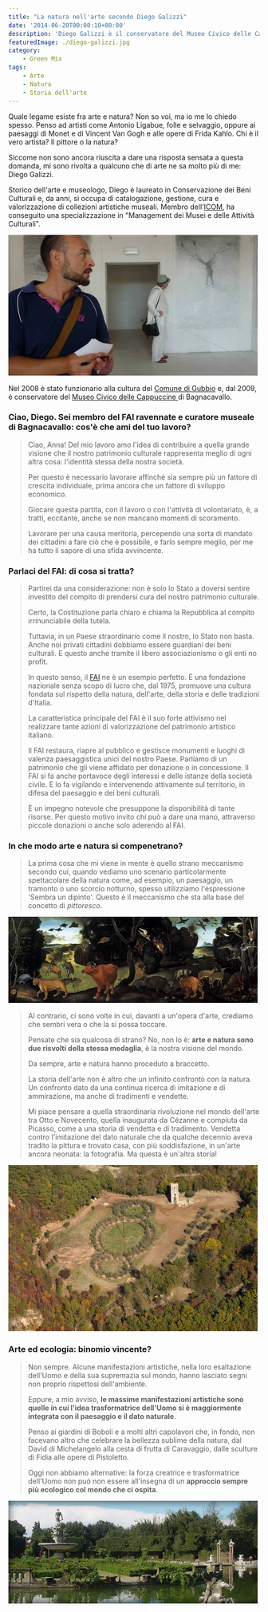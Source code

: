 ```yaml
---
title: "La natura nell'arte secondo Diego Galizzi"
date: '2014-06-20T00:00:10+00:00'
description: 'Diego Galizzi è il conservatore del Museo Civico delle Cappuccine di Bagnacavallo. Insieme a lui ho discusso il connubio arte e natura.'
featuredImage: ./diego-galizzi.jpg
category:
    - Green Mix
tags:
    - Arte
    - Natura
    - Storia dell'arte
---
```


Quale legame esiste fra arte e natura? Non so voi, ma io me lo chiedo spesso.
Penso ad artisti come Antonio Ligabue, folle e selvaggio, oppure ai paesaggi di Monet e di Vincent Van Gogh e alle opere di Frida Kahlo.
Chi è il vero artista? Il pittore o la natura?

Siccome non sono ancora riuscita a dare una risposta sensata a questa domanda, mi sono rivolta a qualcuno che di arte ne sa molto più di me: Diego Galizzi.

Storico dell'arte e museologo, Diego è laureato in Conservazione dei Beni Culturali e, da anni, si occupa di catalogazione, gestione, cura e valorizzazione di collezioni artistiche museali.
Membro dell'[ICOM](http://www.icom-italia.org), ha conseguito una specializzazione in "Management dei Musei e delle Attività Culturali".

![Diego in visita alla Biennale di Disegno di Rimini](./diego.jpg)

Nel 2008 è stato funzionario alla cultura del [Comune di Gubbio](http://www.comune.gubbio.pg.it) e, dal 2009, è conservatore del [Museo Civico delle Cappuccine ](http://www.museocivicobagnacavallo.it) di Bagnacavallo.

### Ciao, Diego. Sei membro del FAI ravennate e curatore museale di Bagnacavallo: cos'è che ami del tuo lavoro?

> Ciao, Anna! Del mio lavoro amo l'idea di contribuire a quella grande visione che il nostro patrimonio culturale rappresenta meglio di ogni altra cosa: l'identità stessa della nostra società.
>
> Per questo è necessario lavorare affinché sia sempre più un fattore di crescita individuale, prima ancora che un fattore di sviluppo economico.
>
> Giocare questa partita, con il lavoro o con l'attività di volontariato, è, a tratti, eccitante, anche se non mancano momenti di scoramento.
>
> Lavorare per una causa meritoria, percependo una sorta di mandato dei cittadini a fare ciò che è possibile, e farlo sempre meglio, per me ha tutto il sapore di una sfida avvincente.

### Parlaci del FAI: di cosa si tratta?

> Partirei da una considerazione: non è solo lo Stato a doversi sentire investito del compito di prendersi cura del nostro patrimonio culturale.
>
> Certo, la Costituzione parla chiaro e chiama la Repubblica al compito irrinunciabile della tutela.
>
> Tuttavia, in un Paese straordinario come il nostro, lo Stato non basta. Anche noi privati cittadini dobbiamo essere guardiani dei beni culturali. E questo anche tramite il libero associazionismo o gli enti no profit.
>
> In questo senso, il [FAI](http://www.fondoambiente.it) ne è un esempio perfetto. È una fondazione nazionale senza scopo di lucro che, dal 1975, promuove una cultura fondata sul rispetto della natura, dell'arte, della storia e delle tradizioni d'Italia.
>
> La caratteristica principale del FAI è il suo forte attivismo nel realizzare tante azioni di valorizzazione del patrimonio artistico italiano.
>
> Il FAI restaura, riapre al pubblico e gestisce monumenti e luoghi di valenza paesaggistica unici del nostro Paese. Parliamo di un patrimonio che gli viene affidato per donazione o in concessione. Il FAI si fa anche portavoce degli interessi e delle istanze della società civile. E lo fa vigilando e intervenendo attivamente sul territorio, in difesa del paesaggio e dei beni culturali.
>
> È un impegno notevole che presuppone la disponibilità di tante risorse. Per questo motivo invito chi può a dare una mano, attraverso piccole donazioni o anche solo aderendo al FAI.

### In che modo arte e natura si compenetrano?

> La prima cosa che mi viene in mente è quello strano meccanismo secondo cui, quando vediamo uno scenario particolarmente spettacolare della natura come, ad esempio, un paesaggio, un tramonto o uno scorcio notturno, spesso utilizziamo l'espressione 'Sembra un dipinto'. Questo è il meccanismo che sta alla base del concetto di _pittoresco_.

![Piero di Cosimo, "L'incendio nella foresta" (olio su tavola, 1500-1505)](./cosimo.jpg)

> Al contrario, ci sono volte in cui, davanti a un'opera d'arte, crediamo che sembri vera o che la si possa toccare.
>
> Pensate che sia qualcosa di strano? No, non lo è: **arte e natura sono due risvolti della stessa medaglia**, è la nostra visione del mondo.
>
> Da sempre, arte e natura hanno proceduto a braccetto.
>
> La storia dell'arte non è altro che un infinito confronto con la natura. Un confronto dato da una continua ricerca di imitazione e di ammirazione, ma anche di tradimenti e vendette.
>
> Mi piace pensare a quella straordinaria rivoluzione nel mondo dell'arte tra Otto e Novecento, quella inaugurata da Cézanne e compiuta da Picasso, come a una storia di vendetta e di tradimento. Vendetta contro l'imitazione del dato naturale che da qualche decennio aveva tradito la pittura e trovato casa, con più soddisfazione, in un'arte ancora neonata: la fotografia. Ma questa è un'altra storia!

![Diego Galizzi](./pistoletto.jpg)

### Arte ed ecologia: binomio vincente?

> Non sempre. Alcune manifestazioni artistiche, nella loro esaltazione dell'Uomo e della sua supremazia sul mondo, hanno lasciato segni non proprio rispettosi dell'ambiente.
>
> Eppure, a mio avviso, **le massime manifestazioni artistiche sono quelle in cui l'idea trasformatrice dell'Uomo si è maggiormente integrata con il paesaggio e il dato naturale**.
>
> Penso ai giardini di Boboli e a molti altri capolavori che, in fondo, non facevano altro che celebrare la bellezza sublime della natura, dal David di Michelangelo alla cesta di frutta di Caravaggio, dalle sculture di Fidia alle opere di Pistoletto.
>
> Oggi non abbiamo alternative: la forza creatrice e trasformatrice dell'Uomo non può non essere all'insegna di un **approccio sempre più ecologico col mondo che ci ospita**.

![Diego Galizzi](./giambologna.jpg)
